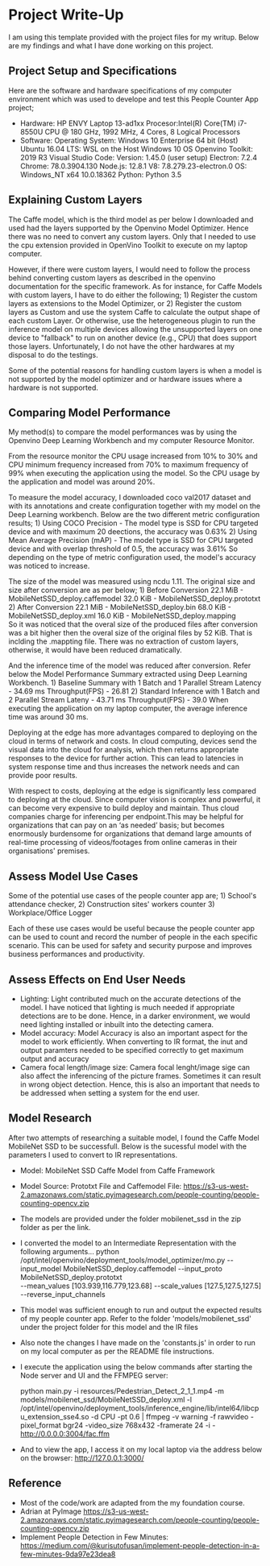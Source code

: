 # Project Write-Up
I am using this template provided with the project files for my writup.
Below are my findings and what I have done working on this project.

## Project Setup and Specifications
Here are the software and hardware specifications of my computer environment which was used to develope and test this People Counter App project;
- Hardware: HP ENVY Laptop 13-ad1xx 
            Procesor:Intel(R) Core(TM) i7-8550U CPU @ 180 GHz, 1992 MHz, 4 Cores, 8 Logical Processors
- Software: Operating System:   Windows 10 Enterprise 64 bit (Host)
            Ubuntu 16.04 LTS:   WSL on the Host Windows 10 OS
            Openvino Toolkit:   2019 R3
            Visual Studio Code: Version: 1.45.0 (user setup)
                                Electron: 7.2.4
                                Chrome: 78.0.3904.130
                                Node.js: 12.8.1
                                V8: 7.8.279.23-electron.0
                                OS: Windows_NT x64 10.0.18362
            Python:             Python 3.5
            

## Explaining Custom Layers
The Caffe model, which is the third model as per below I downloaded and used had the layers supported by the Openvino Model Optimizer. Hence there was no need to convert any custom layers. Only that I needed to use the cpu extension provided in OpenVino Toolkit to execute on my laptop computer.

However, if there were custom layers, I would need to follow the process behind converting custom layers as described in the openvino documentation for the specific framework. As for instance, for Caffe Models with custom layers, I have to do either the following;
      1) Register the custom layers as extensions to the Model Optimizer, or
      2) Register the custom layers as Custom and use the system Caffe to calculate the output shape of each custom Layer.
Or otherwise, use the heterogeneous plugin to run the inference model on multiple devices allowing the unsupported layers on one device to "fallback" to run on another device (e.g., CPU) that does support those layers. Unfortunately, I do not have the other hardwares at my disposal to do the testings.

Some of the potential reasons for handling custom layers is when a model is not supported by the model optimizer and or hardware issues where a hardware is not supported.

## Comparing Model Performance

My method(s) to compare the model performances was by using the Openvino Deep Learning Workbench and my computer Resource Monitor.

From the resource monitor the CPU usage increased from 10% to 30% and CPU minimum frequency increased from 70% to maximum frequency of 99% when executing the application using the model. So the CPU usage by the application and model was around 20%. 

To measure the model accuracy, I downloaded coco val2017 dataset and with its annotations and create configuration together with my model on the Deep Learning workbench. Below are the two different metric configuration results;
      1) Using COCO Precision
      - The model type is SSD for CPU targeted device and with maximum 20 deections, the accuracy was 0.63%
      2) Using Mean Average Precision (mAP)
      - The model type is SSD for CPU targeted device and with overlap threshold of 0.5, the accuracy was 3.61%
So depending on the type of metric configuration used, the model's accuracy was noticed to increase.

The size of the model was measured using ncdu 1.11. The original size and size after conversion are as per below;
            1) Before Conversion
             22.1 MiB - MobileNetSSD_deploy.caffemodel
             32.0 KiB - MobileNetSSD_deploy.prototxt
            2) After Conversion 
             22.1 MiB - MobileNetSSD_deploy.bin
             68.0 KiB - MobileNetSSD_deploy.xml
             16.0 KiB - MobileNetSSD_deploy.mapping                                                                                     
So it was noticed that the overal size of the produced files after conversion was a bit higher then the overal size of the original files by 52 KiB. That is inclding the .mappting file. There was no extraction of custom layers, otherwise, it would have been reduced dramatically.

And the inference time of the model was reduced after conversion. Refer below the Model Performance Summary extracted using Deep Learning Workbench.
            1) Baseline Summary with 1 Batch and 1 Parallel Stream
            Latency - 34.69 ms
            Throughput(FPS) - 26.81 
            2) Standard Inference with 1 Batch and 2 Parallel Stream
            Lateny - 43.71 ms
            Throughput(FPS) - 39.0
When executing the application on my laptop computer, the average inference time was around 30 ms.

Deploying at the edge has more advantages compared to deploying on the cloud in terms of network and costs. In cloud computing, devices send the visual data into the cloud for analysis, which then returns appropriate responses to the device for further action. This can lead to latencies in system response time and thus increases the network needs and can provide poor results. 

With respect to costs, deploying at the edge is significantly less compared to deploying at the cloud. Since computer vision is complex and powerful, it can become very expensive to build deploy and maintain. Thus cloud companies charge for inferencing per endpoint.This may be helpful for organizations that can pay on an ‘as needed’ basis; but becomes enormously burdensome for organizations that demand large amounts of real-time processing of videos/footages from online cameras in their organisations' premises.

## Assess Model Use Cases

Some of the potential use cases of the people counter app are;
    1) School's attendance checker, 
    2) Construction sites' workers counter
    3) Workplace/Office Logger

Each of these use cases would be useful because the people counter app can be used to count and record the number of people in the each specific scenario. This can be used for safety and security purpose and improves business performances and productivity.

## Assess Effects on End User Needs
- Lighting:
  Light contributed much on the accurate detections of the model. I have noticed that lighting is much needed if appropriate detections are to be done. Hence, in a darker environment, we would need lighting installed or inbuilt into the detecting camera.
- Model accuracy:
  Model Accuracy is also an important aspect for the model to work efficiently. When converting to IR format, the inut and output paramters needed to be specified correctly to get maximum output and accuracy 
- Camera focal length/image size:
  Camera focal lenght/image sige can also affect the inferencing of the picture frames. Sometimes it can result in wrong object detection. Hence, this is also an important that needs to be addressed when setting a system for the end user.

## Model Research
After two attempts of researching a suitable model, I found the Caffe Model MobileNet SSD to be successfull. Below is the sucessful model with the parameters I used to convert to IR representations.
- Model: MobileNet SSD Caffe Model from Caffe Framework
- Model Source: Prototxt File and Caffemodel File:
  https://s3-us-west-2.amazonaws.com/static.pyimagesearch.com/people-counting/people-counting-opencv.zip
- The models are provided under the folder mobilenet_ssd in the zip folder as per the link.
- I converted the model to an Intermediate Representation with the following arguments...
  python /opt/intel/openvino/deployment_tools/model_optimizer/mo.py 
  --input_model MobileNetSSD_deploy.caffemodel 
  --input_proto MobileNetSSD_deploy.prototxt  
  --mean_values [103.939,116.779,123.68] 
  --scale_values [127.5,127.5,127.5] 
  --reverse_input_channels

- This model was sufficient enough to run and output the expected results of my people counter app. Refer to the folder 'models/mobilenet_ssd' under the project folder for this model and the IR files

- Also note the changes I have made on the 'constants.js' in order to run on my local computer as per the README file instructions.

- I execute the application using the below commands after starting the Node server and UI and the FFMPEG server:

   python main.py -i resources/Pedestrian_Detect_2_1_1.mp4 -m models/mobilenet_ssd/MobileNetSSD_deploy.xml -l /opt/intel/openvino/deployment_tools/inference_engine/lib/intel64/libcpu_extension_sse4.so -d CPU -pt 0.6 | ffmpeg -v warning -f rawvideo -pixel_format bgr24 -video_size 768x432 -framerate 24 -i - http://0.0.0.0:3004/fac.ffm

- And to view the app, I access it on my local laptop via the address below on the browser:
  http://127.0.0.1:3000/

## Reference
- Most of the code/work are adapted from the my foundation course.
- Adrian at PyImage
  https://s3-us-west-2.amazonaws.com/static.pyimagesearch.com/people-counting/people-counting-opencv.zip
- Implement People Detection in Few Minutes:
  https://medium.com/@kurisutofusan/implement-people-detection-in-a-few-minutes-9da97e23dea8

